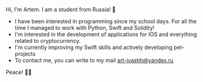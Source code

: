 Hi, I'm Artem. I am a student from Russia! 👋
- I have been interested in programming since my school days. For all the time I managed to work with Python, Swift and Solidity!
- I'm interested in the development of applications for IOS and everything related to cryptocurrency.
- I'm currently improving my Swift skills and actively developing pet-projects
- To contact me, you can write to my mail art-ivashh@yandex.ru

Peace! ✌🏻
